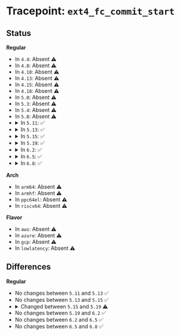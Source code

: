 # Tracepoint: <code>ext4_fc_commit_start</code>

## Status
<b>Regular</b>
<ul>
<li>
In <code>4.4</code>: Absent ⚠️
</li>
<li>
In <code>4.8</code>: Absent ⚠️
</li>
<li>
In <code>4.10</code>: Absent ⚠️
</li>
<li>
In <code>4.13</code>: Absent ⚠️
</li>
<li>
In <code>4.15</code>: Absent ⚠️
</li>
<li>
In <code>4.18</code>: Absent ⚠️
</li>
<li>
In <code>5.0</code>: Absent ⚠️
</li>
<li>
In <code>5.3</code>: Absent ⚠️
</li>
<li>
In <code>5.4</code>: Absent ⚠️
</li>
<li>
In <code>5.8</code>: Absent ⚠️
</li>
<li>
<details>
<summary>In <code>5.11</code>: ✅</summary>

Event:

```c
struct trace_event_raw_ext4_fc_commit_start {
    struct trace_entry ent;
    dev_t dev;
    char __data[0];
};
```
Function:

```c
void trace_event_raw_event_ext4_fc_commit_start(void *__data, struct super_block *sb);
```
</details>
</li>
<li>
<details>
<summary>In <code>5.13</code>: ✅</summary>

Event:

```c
struct trace_event_raw_ext4_fc_commit_start {
    struct trace_entry ent;
    dev_t dev;
    char __data[0];
};
```
Function:

```c
void trace_event_raw_event_ext4_fc_commit_start(void *__data, struct super_block *sb);
```
</details>
</li>
<li>
<details>
<summary>In <code>5.15</code>: ✅</summary>

Event:

```c
struct trace_event_raw_ext4_fc_commit_start {
    struct trace_entry ent;
    dev_t dev;
    char __data[0];
};
```
Function:

```c
void trace_event_raw_event_ext4_fc_commit_start(void *__data, struct super_block *sb);
```
</details>
</li>
<li>
<details>
<summary>In <code>5.19</code>: ✅</summary>

Event:

```c
struct trace_event_raw_ext4_fc_commit_start {
    struct trace_entry ent;
    dev_t dev;
    tid_t tid;
    char __data[0];
};
```
Function:

```c
void trace_event_raw_event_ext4_fc_commit_start(void *__data, struct super_block *sb, tid_t commit_tid);
```
</details>
</li>
<li>
<details>
<summary>In <code>6.2</code>: ✅</summary>

Event:

```c
struct trace_event_raw_ext4_fc_commit_start {
    struct trace_entry ent;
    dev_t dev;
    tid_t tid;
    char __data[0];
};
```
Function:

```c
void trace_event_raw_event_ext4_fc_commit_start(void *__data, struct super_block *sb, tid_t commit_tid);
```
</details>
</li>
<li>
<details>
<summary>In <code>6.5</code>: ✅</summary>

Event:

```c
struct trace_event_raw_ext4_fc_commit_start {
    struct trace_entry ent;
    dev_t dev;
    tid_t tid;
    char __data[0];
};
```
Function:

```c
void trace_event_raw_event_ext4_fc_commit_start(void *__data, struct super_block *sb, tid_t commit_tid);
```
</details>
</li>
<li>
<details>
<summary>In <code>6.8</code>: ✅</summary>

Event:

```c
struct trace_event_raw_ext4_fc_commit_start {
    struct trace_entry ent;
    dev_t dev;
    tid_t tid;
    char __data[0];
};
```
Function:

```c
void trace_event_raw_event_ext4_fc_commit_start(void *__data, struct super_block *sb, tid_t commit_tid);
```
</details>
</li>
</ul>
<b>Arch</b>
<ul>
<li>
In <code>arm64</code>: Absent ⚠️
</li>
<li>
In <code>armhf</code>: Absent ⚠️
</li>
<li>
In <code>ppc64el</code>: Absent ⚠️
</li>
<li>
In <code>riscv64</code>: Absent ⚠️
</li>
</ul>
<b>Flavor</b>
<ul>
<li>
In <code>aws</code>: Absent ⚠️
</li>
<li>
In <code>azure</code>: Absent ⚠️
</li>
<li>
In <code>gcp</code>: Absent ⚠️
</li>
<li>
In <code>lowlatency</code>: Absent ⚠️
</li>
</ul>

## Differences
<b>Regular</b>
<ul>
<li>
No changes between <code>5.11</code> and <code>5.13</code> ✅
</li>
<li>
No changes between <code>5.13</code> and <code>5.15</code> ✅
</li>
<li>
<details>
<summary>Changed between <code>5.15</code> and <code>5.19</code> ⚠️</summary>
<ul>
<li>
<b>Event changed. </b>
</li>
<li>
<b>Field added. </b>
<code>tid_t tid</code>
</li>
<li>
<b>Func changed. </b>
</li>
<li>
<b>Param added. </b>
<code>tid_t commit_tid</code>
</li>
</ul>
</details>
</li>
<li>
No changes between <code>5.19</code> and <code>6.2</code> ✅
</li>
<li>
No changes between <code>6.2</code> and <code>6.5</code> ✅
</li>
<li>
No changes between <code>6.5</code> and <code>6.8</code> ✅
</li>
</ul>
